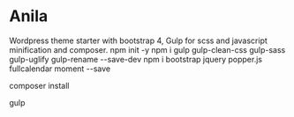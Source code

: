 # Anila

Wordpress theme starter with bootstrap 4, Gulp for scss and javascript minification and composer.
npm init -y
npm i gulp gulp-clean-css gulp-sass gulp-uglify gulp-rename --save-dev
npm i bootstrap jquery popper.js fullcalendar moment --save

composer install

gulp

